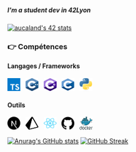 ##### I'm a student dev in 42Lyon

[![aucaland's 42 stats](https://badge42.vercel.app/api/v2/clk5k9flf002508kxknlkaxyd/stats?cursusId=21&coalitionId=302)](https://github.com/JaeSeoKim/badge42)

### :point_right: Compétences
#### Langages / Frameworks
<img src="./assets/images/typescript.svg" width="29" height="29" alt ="typescript" title="Typescript"/>&nbsp;&nbsp;
<img src="./assets/images/c.svg" width="29" height="29" alt ="typescript" title="Typescript"/>&nbsp;&nbsp;
<img src="./assets/images/c--4.svg" width="29" height="29" alt ="typescript" title="Typescript"/>&nbsp;&nbsp;
<img src="./assets/images/c-1.svg" width="29" height="29" alt ="typescript" title="Typescript"/>&nbsp;&nbsp;
<img src="./assets/images/Python-logo-notext.svg" width="29" height="29" alt ="typescript" title="Typescript"/>&nbsp;&nbsp;

#### Outils
<img src="./assets/images/next-js.svg" width="29" height="29" alt ="typescript" title="Typescript"/>&nbsp;&nbsp;
<img src="./assets/images/prisma-3.svg" width="29" height="29" alt ="typescript" title="Typescript"/>&nbsp;&nbsp;
<img src="./assets/images/react-2.svg" width="29" height="29" alt ="typescript" title="Typescript"/>&nbsp;&nbsp;
<img src="./assets/images/25231.png" width="29" height="29" alt ="typescript" title="Typescript"/>&nbsp;&nbsp;
<img src="./assets/images/docker.svg" width="29" height="29" alt ="typescript" title="Typescript"/>&nbsp;&nbsp;

[![Anurag's GitHub stats](https://github-readme-stats.vercel.app/api?username=aucaland&show_icons=true&theme=radical)](https://github.com/anuraghazra/github-readme-stats)
[![GitHub Streak](https://github-readme-streak-stats.herokuapp.com/?user=aucaland)](https://git.io/streak-stats)
